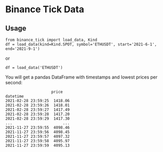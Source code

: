 # Binance Tick Data


## Usage

    from binance_tick import load_data, Kind
    df = load_data(kind=Kind.SPOT, symbol='ETHUSDT', start='2021-6-1', end='2021-9-1')

or

    df = load_data('ETHUSDT')

 You will get a pandas DataFrame with timestamps and lowest prices per second:

                        price
    datetime                    
    2021-02-28 23:59:25  1418.06
    2021-02-28 23:59:26  1418.01
    2021-02-28 23:59:27  1417.49
    2021-02-28 23:59:28  1417.20
    2021-02-28 23:59:29  1417.30
    ...                      ...
    2021-11-27 23:59:55  4098.46
    2021-11-27 23:59:56  4098.45
    2021-11-27 23:59:57  4097.32
    2021-11-27 23:59:58  4095.97
    2021-11-27 23:59:59  4095.13